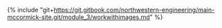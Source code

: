 {% include "git+https://git.gitbook.com/northwestern-engineering/main-mccormick-site.git/module_3/workwithimages.md" %}



